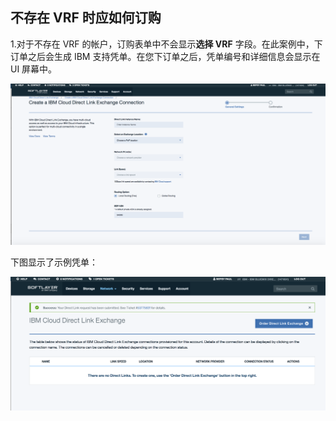 ## 不存在 VRF 时应如何订购

1.对于不存在 VRF 的帐户，订购表单中不会显示**选择 VRF** 字段。在此案例中，下订单之后会生成 IBM 支持凭单。在您下订单之后，凭单编号和详细信息会显示在 UI 屏幕中。

![步骤 NV1](/images/No-VRF-Step1.png)

下图显示了示例凭单：

![步骤 NV1 凭单](/images/No-VRF-Step1-ticket.png)
